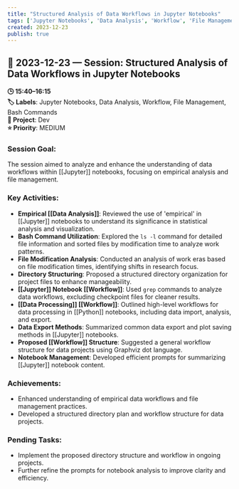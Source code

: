 ```yaml
---
title: "Structured Analysis of Data Workflows in Jupyter Notebooks"
tags: ['Jupyter Notebooks', 'Data Analysis', 'Workflow', 'File Management', 'Bash Commands']
created: 2023-12-23
publish: true
---
```


## 📅 2023-12-23 — Session: Structured Analysis of Data Workflows in Jupyter Notebooks

**🕒 15:40–16:15**  
**🏷️ Labels**: Jupyter Notebooks, Data Analysis, Workflow, File Management, Bash Commands  
**📂 Project**: Dev  
**⭐ Priority**: MEDIUM  


### Session Goal:
The session aimed to analyze and enhance the understanding of data workflows within [[Jupyter]] notebooks, focusing on empirical analysis and file management.

### Key Activities:
- **Empirical [[Data Analysis]]**: Reviewed the use of 'empirical' in [[Jupyter]] notebooks to understand its significance in statistical analysis and visualization.
- **Bash Command Utilization**: Explored the `ls -l` command for detailed file information and sorted files by modification time to analyze work patterns.
- **File Modification Analysis**: Conducted an analysis of work eras based on file modification times, identifying shifts in research focus.
- **Directory Structuring**: Proposed a structured directory organization for project files to enhance manageability.
- **[[Jupyter]] Notebook [[Workflow]]**: Used `grep` commands to analyze data workflows, excluding checkpoint files for cleaner results.
- **[[Data Processing]] [[Workflow]]**: Outlined high-level workflows for data processing in [[Python]] notebooks, including data import, analysis, and export.
- **Data Export Methods**: Summarized common data export and plot saving methods in [[Jupyter]] notebooks.
- **Proposed [[Workflow]] Structure**: Suggested a general workflow structure for data projects using Graphviz dot language.
- **Notebook Management**: Developed efficient prompts for summarizing [[Jupyter]] notebook content.

### Achievements:
- Enhanced understanding of empirical data workflows and file management practices.
- Developed a structured directory plan and workflow structure for data projects.

### Pending Tasks:
- Implement the proposed directory structure and workflow in ongoing projects.
- Further refine the prompts for notebook analysis to improve clarity and efficiency.
